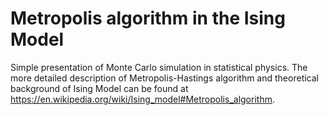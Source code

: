 # Metropolis algorithm in the Ising Model
Simple presentation of Monte Carlo simulation in statistical physics. 
The more detailed description of Metropolis-Hastings algorithm and theoretical background of Ising Model can be found at https://en.wikipedia.org/wiki/Ising_model#Metropolis_algorithm.
